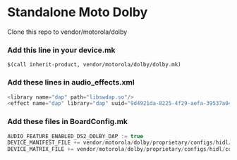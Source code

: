 # Standalone Moto Dolby

Clone this repo to vendor/motorola/dolby

### Add this line in your device.mk
```
$(call inherit-product, vendor/motorola/dolby/dolby.mk)
```

### Add these lines in audio_effects.xml
``` C
<library name="dap" path="libswdap.so"/>
<effect name="dap" library="dap" uuid="9d4921da-8225-4f29-aefa-39537a04bcaa"/>
``` 

### Add these files in BoardConfig.mk
``` C
AUDIO_FEATURE_ENABLED_DS2_DOLBY_DAP := true
DEVICE_MANIFEST_FILE += vendor/motorola/dolby/proprietary/configs/hidl/manifest.xml
DEVICE_MATRIX_FILE += vendor/motorola/dolby/proprietary/configs/hidl/compatibility_matrix.xml
```
